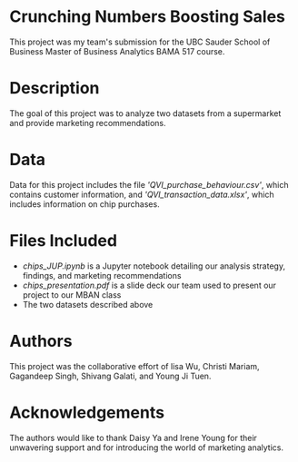 # Crunching Numbers Boosting Sales
This project was my team's submission for the UBC Sauder School of Business Master of Business Analytics BAMA 517 course.

# Description
The goal of this project was to analyze two datasets from a supermarket and provide marketing recommendations.

# Data
Data for this project includes the file _'QVI_purchase_behaviour.csv'_, which contains customer information, and _'QVI_transaction_data.xlsx'_, which includes information on chip purchases. 

# Files Included
* _chips_JUP.ipynb_ is a Jupyter notebook detailing our analysis strategy, findings, and marketing recommendations
* _chips_presentation.pdf_ is a slide deck our team used to present our project to our MBAN class
* The two datasets described above

# Authors
This project was the collaborative effort of lisa Wu, Christi Mariam, Gagandeep Singh, Shivang Galati, and Young Ji Tuen. 

# Acknowledgements
The authors would like to thank Daisy Ya and Irene Young for their unwavering support and for introducing the world of marketing analytics.
